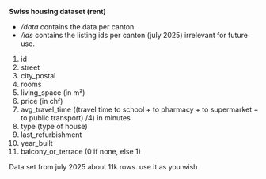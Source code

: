 **Swiss housing dataset (rent)**
- */data* contains the data per canton
- */ids* contains the listing ids per canton (july 2025) irrelevant for future use.

1. id
2. street
3. city_postal
4. rooms
5. living_space (in m²)
6. price (in chf)
7. avg_travel_time ((travel time to school + to pharmacy + to supermarket + to public transport) /4)  in minutes
8. type (type of house)
9. last_refurbishment
10. year_built
11. balcony_or_terrace (0 if none, else 1)

Data set from july 2025
about 11k rows.
use it as you wish
